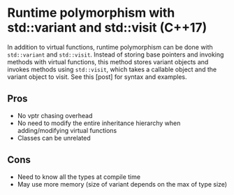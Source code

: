 # Runtime polymorphism with std::variant and std::visit (C++17)

In addition to virtual functions, runtime polymorphism can be done with `std::variant` and `std::visit`.
Instead of storing base pointers and invoking methods with virtual functions, this method stores variant objects and invokes methods using `std::visit`, which takes a callable object and the variant object to visit. See this [post] for syntax and examples.  

## Pros
- No vptr chasing overhead
- No need to modify the entire inheritance hierarchy when adding/modifying virtual functions
- Classes can be unrelated

## Cons
- Need to know all the types at compile time
- May use more memory (size of variant depends on the max of type size)

